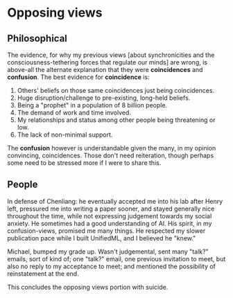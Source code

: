 # Opposing views

## Philosophical

The evidence, for why my previous views [about synchronicities and the consciousness-tethering forces that regulate our minds] are wrong, is above-all the alternate explanation that they were **coincidences** and **confusion**. The best evidence for **coincidence** is:

1. Others' beliefs on those same coincidences just being coincidences.
2. Huge disruption/challenge to pre-existing, long-held beliefs.
3. Being a "prophet" in a population of 8 billion people.
4. The demand of work and time involved.
5. My relationships and status among other people being threatening or low.
6. The lack of non-minimal support.

The **confusion** however is understandable given the many, in my opinion convincing, coincidences. Those don't need reiteration, though perhaps some need to be stressed more if I were to share this.

## People

In defense of Chenliang: he eventually accepted me into his lab after Henry left, pressured me into writing a paper sooner, and stayed generally nice throughout the time, while not expressing judgement towards my social anxiety. He sometimes had a good understanding of AI. His spirit, in my confusion-views, promised me many things. He respected my slower publication pace while I built UnifiedML, and I believed he "knew."

Michael, bumped my grade up. Wasn't judgemental, sent many "talk?" emails, sort of kind of; one "talk?" email, one previous invitation to meet, but also no reply to my acceptance to meet; and mentioned the possibility of reinstatement at the end.

This concludes the opposing views portion with suicide.
